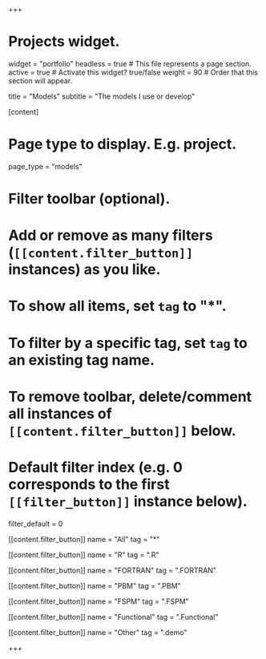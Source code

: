 +++
# Projects widget.
widget = "portfolio"
headless = true  # This file represents a page section.
active = true  # Activate this widget? true/false
weight = 90  # Order that this section will appear.

title = "Models"
subtitle = "The models I use or develop"

[content]
# Page type to display. E.g. project.
page_type = "models"

# Filter toolbar (optional).
# Add or remove as many filters (`[[content.filter_button]]` instances) as you like.
# To show all items, set `tag` to "*".
# To filter by a specific tag, set `tag` to an existing tag name.
# To remove toolbar, delete/comment all instances of `[[content.filter_button]]` below.

# Default filter index (e.g. 0 corresponds to the first `[[filter_button]]` instance below).
filter_default = 0

 [[content.filter_button]]
   name = "All"
   tag = "*"

 [[content.filter_button]]
   name = "R"
   tag = ".R"

  [[content.filter_button]]
    name = "FORTRAN"
    tag = ".FORTRAN"

  [[content.filter_button]]
    name = "PBM"
    tag = ".PBM"

  [[content.filter_button]]
    name = "FSPM"
    tag = ".FSPM"

  [[content.filter_button]]
    name = "Functional"
    tag = ".Functional"

  [[content.filter_button]]
    name = "Other"
    tag = ".demo"

+++
